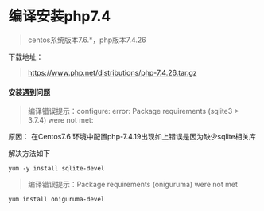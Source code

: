 # 编译安装php7.4

> centos系统版本7.6.*，php版本7.4.26



下载地址：

> https://www.php.net/distributions/php-7.4.26.tar.gz





#### 安装遇到问题

> 编译错误提示：configure: error: Package requirements (sqlite3 > 3.7.4) were not met:

原因： 在Centos7.6 环境中配置php-7.4.19出现如上错误是因为缺少sqlite相关库

解决方法如下

```
yum -y install sqlite-devel
```



> 编译错误提示：Package requirements (oniguruma) were not met

```
yum install oniguruma-devel
```

